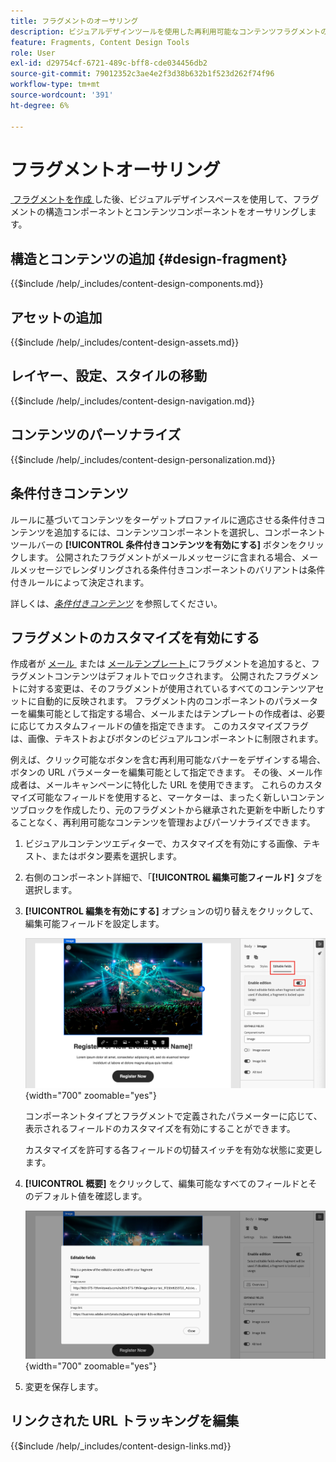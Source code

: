 ```yaml
---
title: フラグメントのオーサリング
description: ビジュアルデザインツールを使用した再利用可能なコンテンツフラグメントの作成 – Journey Optimizer B2B editionで、メールおよびテンプレート用のコンポーネント、パーソナライゼーション、条件付きコンテンツ、カスタマイズ可能なフィールドを追加します。
feature: Fragments, Content Design Tools
role: User
exl-id: d29754cf-6721-489c-bff8-cde034456db2
source-git-commit: 79012352c3ae4e2f3d38b632b1f523d262f74f96
workflow-type: tm+mt
source-wordcount: '391'
ht-degree: 6%

---
```


# フラグメントオーサリング

[&#x200B; フラグメントを作成 &#x200B;](./fragments.md#create-fragments) した後、ビジュアルデザインスペースを使用して、フラグメントの構造コンポーネントとコンテンツコンポーネントをオーサリングします。

## 構造とコンテンツの追加 {#design-fragment}

{{$include /help/_includes/content-design-components.md}}

## アセットの追加

{{$include /help/_includes/content-design-assets.md}}

## レイヤー、設定、スタイルの移動

{{$include /help/_includes/content-design-navigation.md}}

## コンテンツのパーソナライズ

{{$include /help/_includes/content-design-personalization.md}}

## 条件付きコンテンツ

ルールに基づいてコンテンツをターゲットプロファイルに適応させる条件付きコンテンツを追加するには、コンテンツコンポーネントを選択し、コンポーネントツールバーの **[!UICONTROL 条件付きコンテンツを有効にする]** ボタンをクリックします。 公開されたフラグメントがメールメッセージに含まれる場合、メールメッセージでレンダリングされる条件付きコンポーネントのバリアントは条件付きルールによって決定されます。

詳しくは、[_条件付きコンテンツ_](./conditional-content.md) を参照してください。

## フラグメントのカスタマイズを有効にする

作成者が [&#x200B; メール &#x200B;](./email-authoring.md#content-authoring---use-visual-fragments) または [&#x200B; メールテンプレート &#x200B;](./email-template-authoring.md#content-authoring---use-visual-fragments) にフラグメントを追加すると、フラグメントコンテンツはデフォルトでロックされます。 公開されたフラグメントに対する変更は、そのフラグメントが使用されているすべてのコンテンツアセットに自動的に反映されます。 フラグメント内のコンポーネントのパラメーターを編集可能として指定する場合、メールまたはテンプレートの作成者は、必要に応じてカスタムフィールドの値を指定できます。 このカスタマイズフラグは、画像、テキストおよびボタンのビジュアルコンポーネントに制限されます。

例えば、クリック可能なボタンを含む再利用可能なバナーをデザインする場合、ボタンの URL パラメーターを編集可能として指定できます。 その後、メール作成者は、メールキャンペーンに特化した URL を使用できます。 これらのカスタマイズ可能なフィールドを使用すると、マーケターは、まったく新しいコンテンツブロックを作成したり、元のフラグメントから継承された更新を中断したりすることなく、再利用可能なコンテンツを管理およびパーソナライズできます。

1. ビジュアルコンテンツエディターで、カスタマイズを有効にする画像、テキスト、またはボタン要素を選択します。

1. 右側のコンポーネント詳細で、「**[!UICONTROL 編集可能フィールド]** タブを選択します。

1. **[!UICONTROL 編集を有効にする]** オプションの切り替えをクリックして、編集可能フィールドを設定します。

   ![&#x200B; フラグメント画像コンポーネントに対して編集可能フィールドを有効にする &#x200B;](./assets/fragment-editable-fields-image.png){width="700" zoomable="yes"}

   コンポーネントタイプとフラグメントで定義されたパラメーターに応じて、表示されるフィールドのカスタマイズを有効にすることができます。

   カスタマイズを許可する各フィールドの切替スイッチを有効な状態に変更します。

1. **[!UICONTROL 概要]** をクリックして、編集可能なすべてのフィールドとそのデフォルト値を確認します。

   ![&#x200B; 編集可能フィールドとそのデフォルト値を確認する &#x200B;](./assets/fragment-editable-fields-image-overview.png){width="700" zoomable="yes"}

1. 変更を保存します。

## リンクされた URL トラッキングを編集

{{$include /help/_includes/content-design-links.md}}
